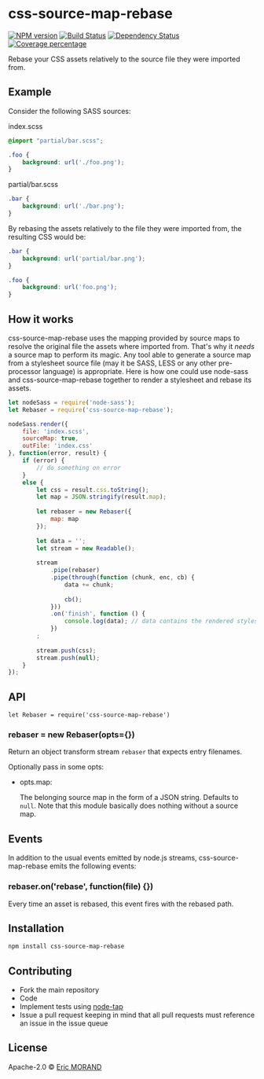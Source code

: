 # css-source-map-rebase

[![NPM version][npm-image]][npm-url] [![Build Status][travis-image]][travis-url] [![Dependency Status][daviddm-image]][daviddm-url] [![Coverage percentage][coveralls-image]][coveralls-url]

Rebase your CSS assets relatively to the source file they were imported from.

## Example

Consider the following SASS sources:

index.scss

``` css
@import "partial/bar.scss";

.foo {
    background: url('./foo.png');
}
```

partial/bar.scss

``` css
.bar {
    background: url('./bar.png');
}
```

By rebasing the assets relatively to the file they were imported from, the resulting CSS would be:

``` css
.bar {
    background: url('partial/bar.png');
}

.foo {
    background: url('foo.png');
}
```

## How it works

css-source-map-rebase uses the mapping provided by source maps to resolve the original file the assets where imported from. That's why it *needs* a source map to perform its magic. Any tool able to generate a source map from a stylesheet source file (may it be SASS, LESS or any other pre-processor language) is appropriate. Here is how one could use node-sass and css-source-map-rebase together to render a stylesheet and rebase its assets.

``` javascript
let nodeSass = require('node-sass');
let Rebaser = require('css-source-map-rebase');

nodeSass.render({
    file: 'index.scss',
    sourceMap: true,
    outFile: 'index.css'
}, function(error, result) {
    if (error) {
        // do something on error
    }
    else {
        let css = result.css.toString();
        let map = JSON.stringify(result.map);
        
        let rebaser = new Rebaser({
            map: map
        });
        
        let data = '';
        let stream = new Readable();
        
        stream
            .pipe(rebaser)
            .pipe(through(function (chunk, enc, cb) {
                data += chunk;
        
                cb();
            }))
            .on('finish', function () {
                console.log(data); // data contains the rendered stylesheet with rebased assets
            })
        ;
        
        stream.push(css);
        stream.push(null);
    }
});
```

## API

`let Rebaser = require('css-source-map-rebase')`

### rebaser = new Rebaser(opts={})

Return an object transform stream `rebaser` that expects entry filenames.

Optionally pass in some opts:

* opts.map:
  
  The belonging source map in the form of a JSON string. Defaults to `null`. Note that this module basically does nothing without a source map.

## Events

In addition to the usual events emitted by node.js streams, css-source-map-rebase emits the following events:

### rebaser.on('rebase', function(file) {})

Every time an asset is rebased, this event fires with the rebased path.

## Installation

```bash
npm install css-source-map-rebase
```

## Contributing

* Fork the main repository
* Code
* Implement tests using [node-tap](https://github.com/tapjs/node-tap)
* Issue a pull request keeping in mind that all pull requests must reference an issue in the issue queue

## License

Apache-2.0 © [Eric MORAND]()

[npm-image]: https://badge.fury.io/js/css-source-map-rebase.svg
[npm-url]: https://npmjs.org/package/css-source-map-rebase
[travis-image]: https://travis-ci.org/ericmorand/css-source-map-rebase.svg?branch=master
[travis-url]: https://travis-ci.org/ericmorand/css-source-map-rebase
[daviddm-image]: https://david-dm.org/ericmorand/css-source-map-rebase.svg?theme=shields.io
[daviddm-url]: https://david-dm.org/ericmorand/css-source-map-rebase
[coveralls-image]: https://coveralls.io/repos/github/ericmorand/css-source-map-rebase/badge.svg
[coveralls-url]: https://coveralls.io/github/ericmorand/css-source-map-rebase